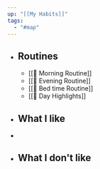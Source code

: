 ```yaml
---
up: "[[My Habits]]"
tags:
  - "#map"
---
```



- ## Routines
	- [[🚀 Morning Routine]]
	- [[🛬 Evening Routine]]
	- [[🛌 Bed time Routine]]
	- [[💫 Day Highlights]]
- ## What I like
- 
- ## What I don't like